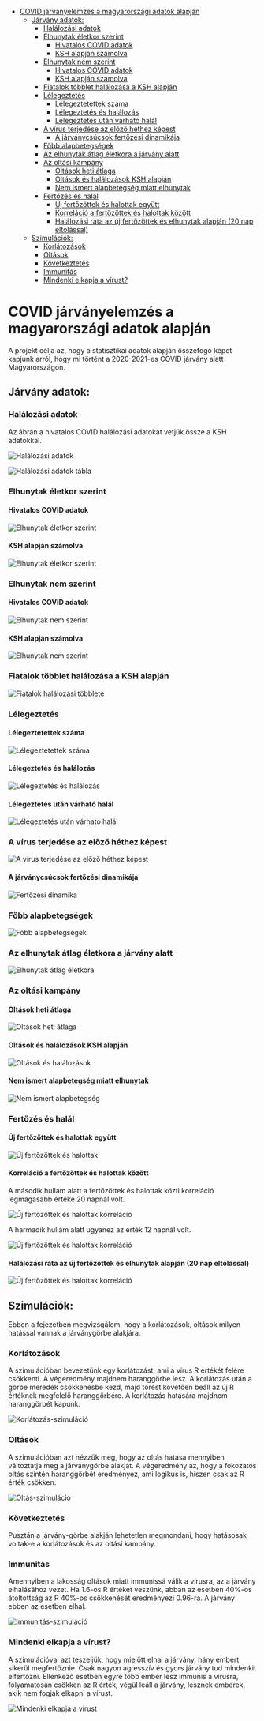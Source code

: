 - [COVID járványelemzés a magyarországi adatok alapján](#covid-járványelemzés-a-magyarországi-adatok-alapján)
  - [Járvány adatok:](#járvány-adatok)
    - [Halálozási adatok](#halálozási-adatok)
    - [Elhunytak életkor szerint](#elhunytak-életkor-szerint)
      - [Hivatalos COVID adatok](#hivatalos-covid-adatok)
      - [KSH alapján számolva](#ksh-alapján-számolva)
    - [Elhunytak nem szerint](#elhunytak-nem-szerint)
      - [Hivatalos COVID adatok](#hivatalos-covid-adatok-1)
      - [KSH alapján számolva](#ksh-alapján-számolva-1)
    - [Fiatalok többlet halálozása a KSH alapján](#fiatalok-többlet-halálozása-a-ksh-alapján)
    - [Lélegeztetés](#lélegeztetés)
      - [Lélegeztetettek száma](#lélegeztetettek-száma)
      - [Lélegeztetés és halálozás](#lélegeztetés-és-halálozás)
      - [Lélegeztetés után várható halál](#lélegeztetés-után-várható-halál)
    - [A vírus terjedése az előző héthez képest](#a-vírus-terjedése-az-előző-héthez-képest)
      - [A járványcsúcsok fertőzési dinamikája](#a-járványcsúcsok-fertőzési-dinamikája)
    - [Főbb alapbetegségek](#főbb-alapbetegségek)
    - [Az elhunytak átlag életkora a járvány alatt](#az-elhunytak-átlag-életkora-a-járvány-alatt)
    - [Az oltási kampány](#az-oltási-kampány)
      - [Oltások heti átlaga](#oltások-heti-átlaga)
      - [Oltások és halálozások KSH alapján](#oltások-és-halálozások-ksh-alapján)
      - [Nem ismert alapbetegség miatt elhunytak](#nem-ismert-alapbetegség-miatt-elhunytak)
    - [Fertőzés és halál](#fertőzés-és-halál)
      - [Új fertőzöttek és halottak együtt](#új-fertőzöttek-és-halottak-együtt)
      - [Korreláció a fertőzöttek és halottak között](#korreláció-a-fertőzöttek-és-halottak-között)
      - [Halálozási ráta az új fertőzöttek és elhunytak alapján (20 nap eltolással)](#halálozási-ráta-az-új-fertőzöttek-és-elhunytak-alapján-20-nap-eltolással)
  - [Szimulációk:](#szimulációk)
    - [Korlátozások](#korlátozások)
    - [Oltások](#oltások)
    - [Következtetés](#következtetés)
    - [Immunitás](#immunitás)
    - [Mindenki elkapja a vírust?](#mindenki-elkapja-a-vírust)

# COVID járványelemzés a magyarországi adatok alapján

A projekt célja az, hogy a statisztikai adatok alapján összefogó képet kapjunk arról,
hogy mi történt a 2020-2021-es COVID járvány alatt Magyarországon.

## Járvány adatok:

### Halálozási adatok

Az ábrán a hivatalos COVID halálozási adatokat vetjük össze a KSH adatokkal.

![Halálozási adatok](https://github.com/kamutelapo/covid/blob/master/k%C3%A9pek/KshVsHivatalosCovidHal%C3%A1loz%C3%A1s.png?raw=true)

![Halálozási adatok tábla](https://github.com/kamutelapo/covid/blob/master/k%C3%A9pek/KshVsHivatalosCovidHal%C3%A1loz%C3%A1sT%C3%A1bla.png?raw=true)

### Elhunytak életkor szerint

#### Hivatalos COVID adatok

![Elhunytak életkor szerint](https://github.com/kamutelapo/covid/blob/master/k%C3%A9pek/ElhunytakKorcsoportSzerint.png?raw=true)

#### KSH alapján számolva

![Elhunytak életkor szerint](https://github.com/kamutelapo/covid/blob/master/k%C3%A9pek/KshElhunytakKorcsoportSzerint.png?raw=true)

### Elhunytak nem szerint

#### Hivatalos COVID adatok

![Elhunytak nem szerint](https://github.com/kamutelapo/covid/blob/master/k%C3%A9pek/ElhunytakNemSzerint.png?raw=true)

#### KSH alapján számolva

![Elhunytak nem szerint](https://github.com/kamutelapo/covid/blob/master/k%C3%A9pek/KshElhunytakNemSzerint.png?raw=true)

### Fiatalok többlet halálozása a KSH alapján

![Fiatalok halálozási többlete](https://github.com/kamutelapo/covid/blob/master/k%C3%A9pek/FiatalokCovidHal%C3%A1loz%C3%A1siT%C3%B6bblete.png?raw=true)

### Lélegeztetés

#### Lélegeztetettek száma

![Lélegeztetettek száma](https://github.com/kamutelapo/covid/blob/master/k%C3%A9pek/L%C3%A9legeztetettek.png?raw=true)

#### Lélegeztetés és halálozás

![Lélegeztetés és halálozás](https://github.com/kamutelapo/covid/blob/master/k%C3%A9pek/L%C3%A9legeztetettekVsElhunytak.png?raw=true)

#### Lélegeztetés után várható halál

![Lélegeztetés után várható halál](https://github.com/kamutelapo/covid/blob/master/k%C3%A9pek/L%C3%A9legeztet%C3%A9sUt%C3%A1nV%C3%A1rhat%C3%B3Hal%C3%A1l.png?raw=true)

### A vírus terjedése az előző héthez képest

![A vírus terjedése az előző héthez képest](https://github.com/kamutelapo/covid/blob/master/k%C3%A9pek/V%C3%ADrusTerjed%C3%A9s.png?raw=true)

#### A járványcsúcsok fertőzési dinamikája

![Fertőzési dinamika](https://github.com/kamutelapo/covid/blob/master/k%C3%A9pek/V%C3%ADrusTerjed%C3%A9sCs%C3%BAcsok.png?raw=true)

### Főbb alapbetegségek

![Főbb alapbetegségek](https://github.com/kamutelapo/covid/blob/master/k%C3%A9pek/Alapbetegs%C3%A9gek.png?raw=true)

### Az elhunytak átlag életkora a járvány alatt

![Elhunytak átlag életkora](https://github.com/kamutelapo/covid/blob/master/k%C3%A9pek/Elhunytak%C3%81tlag%C3%89letkora.png?raw=true)

### Az oltási kampány

#### Oltások heti átlaga

![Oltások heti átlaga](https://github.com/kamutelapo/covid/blob/master/k%C3%A9pek/Beoltottak.png?raw=true)

#### Oltások és halálozások KSH alapján

![Oltások és halálozások](https://github.com/kamutelapo/covid/blob/master/k%C3%A9pek/KshHal%C3%A1loz%C3%A1sVsOlt%C3%A1s.png?raw=true)

#### Nem ismert alapbetegség miatt elhunytak

![Nem ismert alapbetegség](https://github.com/kamutelapo/covid/blob/master/k%C3%A9pek/NemIsmertAlapbetegs%C3%A9g.png?raw=true)

### Fertőzés és halál

#### Új fertőzöttek és halottak együtt

![Új fertőzöttek és halottak](https://github.com/kamutelapo/covid/blob/master/k%C3%A9pek/Fert%C5%91z%C3%B6ttekVsElhunytak.png?raw=true)

#### Korreláció a fertőzöttek és halottak között

A második hullám alatt a fertőzöttek és halottak közti korreláció legmagasabb értéke 20 napnál volt.

![Új fertőzöttek és halottak korreláció](https://github.com/kamutelapo/covid/blob/master/k%C3%A9pek/Fert%C5%91z%C3%A9sUt%C3%A1nV%C3%A1rhat%C3%B3Hal%C3%A1l2.png?raw=true)

A harmadik hullám alatt ugyanez az érték 12 napnál volt.

![Új fertőzöttek és halottak korreláció](https://github.com/kamutelapo/covid/blob/master/k%C3%A9pek/Fert%C5%91z%C3%A9sUt%C3%A1nV%C3%A1rhat%C3%B3Hal%C3%A1l3.png?raw=true)

#### Halálozási ráta az új fertőzöttek és elhunytak alapján (20 nap eltolással)

![Új fertőzöttek és halottak korreláció](https://github.com/kamutelapo/covid/blob/master/k%C3%A9pek/Fert%C5%91z%C3%B6ttekHal%C3%A1loz%C3%A1siR%C3%A1t%C3%A1ja.png?raw=true)

## Szimulációk:

Ebben a fejezetben megvizsgálom, hogy a korlátozások, oltások milyen hatással vannak a járványgörbe alakjára.

### Korlátozások

A szimulációban bevezetünk egy korlátozást, ami a vírus R értékét felére csökkenti. A végeredmény majdnem
haranggörbe lesz. A korlátozás után a görbe meredek csökkenésbe kezd, majd törést követően beáll az új
R értéknek megfelelő haranggörbére. A korlátozás hatására majdnem haranggörbét kapunk.

![Korlátozás-szimuláció](https://github.com/kamutelapo/covid/blob/master/k%C3%A9pek/Korl%C3%A1toz%C3%A1s-szimul%C3%A1ci%C3%B3.png?raw=true)

### Oltások

A szimulációban azt nézzük meg, hogy az oltás hatása mennyiben változtatja meg a járványgörbe alakját.
A végeredmény az, hogy a fokozatos oltás szintén haranggörbét eredményez, ami logikus is, hiszen
csak az R érték csökken.

![Oltás-szimuláció](https://github.com/kamutelapo/covid/blob/master/k%C3%A9pek/Olt%C3%A1s-szimul%C3%A1ci%C3%B3.png?raw=true)

### Következtetés

Pusztán a járvány-görbe alakján lehetetlen megmondani, hogy hatásosak voltak-e a korlátozások és az oltási kampány.

### Immunitás

Amennyiben a lakosság oltások miatt immunissá válik a vírusra, az a járvány elhalásához vezet. Ha 1.6-os R értéket
veszünk, abban az esetben 40%-os átoltottság az R 40%-os csökkenését eredményezi 0.96-ra. A járvány ebben az esetben elhal.

![Immunitás-szimuláció](https://github.com/kamutelapo/covid/blob/master/k%C3%A9pek/Immunit%C3%A1s-szimul%C3%A1ci%C3%B3.png?raw=true)

### Mindenki elkapja a vírust?

A szimulációval azt teszeljük, hogy mielőtt elhal a járvány, hány embert sikerül megfertőznie. Csak nagyon agresszív és gyors járvány tud
mindenkit elfertőzni. Ellenkező esetben egyre több ember lesz immunis a vírusra, folyamatosan csökken az R érték, végül leáll a járvány,
lesznek emberek, akik nem fogják elkapni a vírust.

![Mindenki elkapja a vírust](https://github.com/kamutelapo/covid/blob/master/k%C3%A9pek/J%C3%A1rv%C3%A1ny-szimul%C3%A1ci%C3%B3.png?raw=true)
